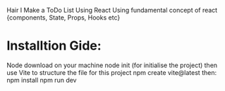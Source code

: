 Hair I Make a ToDo List Using React 
Using fundamental concept of react {components, State, Props, Hooks etc}

# Installtion Gide:
Node download on your machine 
node init (for initialise the project) 
then use Vite to structure the file for this project 
npm create vite@latest
then: npm install
npm run dev
